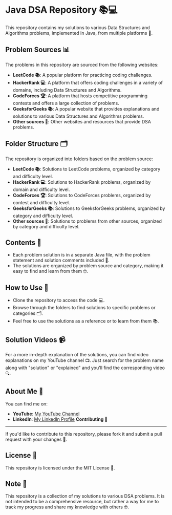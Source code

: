 **Java DSA Repository 📚💻**
=====================

This repository contains my solutions to various Data Structures and Algorithms problems, implemented in Java, from multiple platforms 🤔.

**Problem Sources 📊**
-----------------

The problems in this repository are sourced from the following websites:

* **LeetCode 📚**: A popular platform for practicing coding challenges.
* **HackerRank 💻**: A platform that offers coding challenges in a variety of domains, including Data Structures and Algorithms.
* **CodeForces 🏆**: A platform that hosts competitive programming contests and offers a large collection of problems.
* **GeeksforGeeks 📚**: A popular website that provides explanations and solutions to various Data Structures and Algorithms problems.
* **Other sources 🤔**: Other websites and resources that provide DSA problems.

**Folder Structure 🗂️**
-------------------

The repository is organized into folders based on the problem source:

* **LeetCode 📚**: Solutions to LeetCode problems, organized by category and difficulty level.
* **HackerRank 💻**: Solutions to HackerRank problems, organized by domain and difficulty level.
* **CodeForces 🏆**: Solutions to CodeForces problems, organized by contest and difficulty level.
* **GeeksforGeeks 📚**: Solutions to GeeksforGeeks problems, organized by category and difficulty level.
* **Other sources 🤔**: Solutions to problems from other sources, organized by category and difficulty level.

**Contents 📝**
------------

* Each problem solution is in a separate Java file, with the problem statement and solution comments included 📝.
* The solutions are organized by problem source and category, making it easy to find and learn from them 🤓.

**How to Use 🤔**
--------------

* Clone the repository to access the code 💻.
* Browse through the folders to find solutions to specific problems or categories 🗂️.
* Feel free to use the solutions as a reference or to learn from them 📚.

**Solution Videos 📹**
-----------------

For a more in-depth explanation of the solutions, you can find video explanations on my YouTube channel 📺. Just search for the problem name along with "solution" or "explained" and you'll find the corresponding video 🔍.

**About Me 👋**
-------------

You can find me on:
* **YouTube**: [My YouTube Channel](https://www.youtube.com/@StartCoadingWithMe)
* **LinkedIn**: [My LinkedIn Profile](https://www.linkedin.com/in/gaurav07c)
**Contributing 🤝**
--------------

If you'd like to contribute to this repository, please fork it and submit a pull request with your changes 📝.

**License 📜**
---------

This repository is licensed under the MIT License 📜.

**Note 📝**
-----

This repository is a collection of my solutions to various DSA problems. It is not intended to be a comprehensive resource, but rather a way for me to track my progress and share my knowledge with others 🤓.
